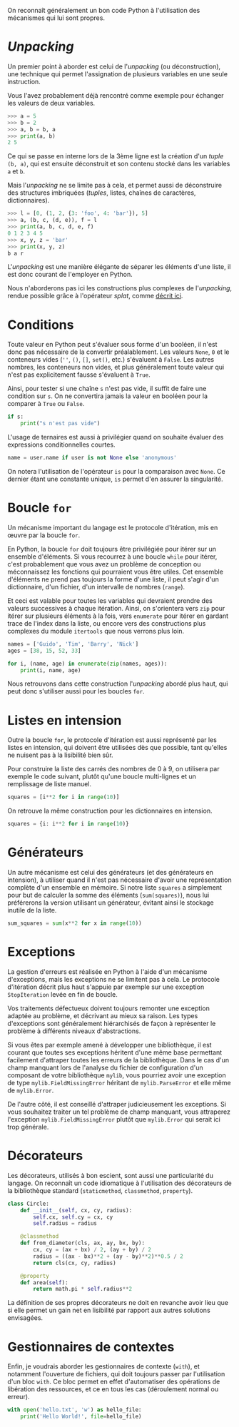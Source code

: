 On reconnaît généralement un bon code Python à l'utilisation des mécanismes qui lui sont propres.

# *Unpacking*

Un premier point à aborder est celui de l'*unpacking* (ou déconstruction), une technique qui permet l'assignation de plusieurs variables en une seule instruction.

Vous l'avez probablement déjà rencontré comme exemple pour échanger les valeurs de deux variables.

```python
>>> a = 5
>>> b = 2
>>> a, b = b, a
>>> print(a, b)
2 5
```

Ce qui se passe en interne lors de la 3ème ligne est la création d'un *tuple* `(b, a)`, qui est ensuite déconstruit et son contenu stocké dans les variables `a` et `b`.

Mais l'*unpacking* ne se limite pas à cela, et permet aussi de déconstruire des structures imbriquées (*tuples*, listes, chaînes de caractères, dictionnaires).

```python
>>> l = [0, (1, 2, {3: 'foo', 4: 'bar'}), 5]
>>> a, (b, c, (d, e)), f = l
>>> print(a, b, c, d, e, f)
0 1 2 3 4 5
>>> x, y, z = 'bar'
>>> print(x, y, z)
b a r
```

L'*unpacking* est une manière élégante de séparer les éléments d'une liste, il est donc courant de l'employer en Python.

Nous n'aborderons pas ici les constructions plus complexes de l'*unpacking*, rendue possible grâce à l'opérateur *splat*, comme [décrit ici](https://zestedesavoir.com/articles/175/sortie-de-python-3-5/#2-principales-nouveautes).

# Conditions

Toute valeur en Python peut s'évaluer sous forme d'un booléen, il n'est donc pas nécessaire de la convertir préalablement.
Les valeurs `None`, `0` et le conteneurs vides (`''`, `()`, `[]`, `set()`, etc.) s'évaluent à `False`.
Les autres nombres, les conteneurs non vides, et plus généralement toute valeur qui n'est pas explicitement fausse s'évaluent à `True`.

Ainsi, pour tester si une chaîne `s` n'est pas vide, il suffit de faire une condition sur `s`. On ne convertira jamais la valeur en booléen pour la comparer à `True` ou `False`.

```python
if s:
    print("s n'est pas vide")
```

L'usage de ternaires est aussi à privilégier quand on souhaite évaluer des expressions conditionnelles courtes.

```python
name = user.name if user is not None else 'anonymous'
```

On notera l'utilisation de l'opérateur `is` pour la comparaison avec `None`. Ce dernier étant une constante unique, `is` permet d'en assurer la singularité.

# Boucle `for`

Un mécanisme important du langage est le protocole d'itération, mis en œuvre par la boucle `for`.

En Python, la boucle `for` doit toujours être privilégiée pour itérer sur un ensemble d'éléments. Si vous recourrez à une boucle `while` pour itérer, c'est probablement que vous avez un problème de conception ou méconnaissez les fonctions qui pourraient vous être utiles.
Cet ensemble d'éléments ne prend pas toujours la forme d'une liste, il peut s'agir d'un dictionnaire, d'un fichier, d'un intervalle de nombres (`range`).

Et ceci est valable pour toutes les variables qui devraient prendre des valeurs successives à chaque itération.
Ainsi, on s'orientera vers `zip` pour itérer sur plusieurs éléments à la fois, vers `enumerate` pour itérer en gardant trace de l'index dans la liste, ou encore vers des constructions plus complexes du module `itertools` que nous verrons plus loin.

```python
names = ['Guido', 'Tim', 'Barry', 'Nick']
ages = [38, 15, 52, 33]

for i, (name, age) in enumerate(zip(names, ages)):
    print(i, name, age)
```

Nous retrouvons dans cette construction l'*unpacking* abordé plus haut, qui peut donc s'utiliser aussi pour les boucles `for`.

# Listes en intension

Outre la boucle `for`, le protocole d'itération est aussi représenté par les listes en intension, qui doivent être utilisées dès que possible, tant qu'elles ne nuisent pas à la lisibilité bien sûr.

Pour construire la liste des carrés des nombres de 0 à 9, on utilisera par exemple le code suivant, plutôt qu'une boucle multi-lignes et un remplissage de liste manuel.

```python
squares = [i**2 for i in range(10)]
```

On retrouve la même construction pour les dictionnaires en intension.

```python
squares = {i: i**2 for i in range(10)}
```

# Générateurs

Un autre mécanisme est celui des générateurs (et des générateurs en intension), à utiliser quand il n'est pas nécessaire d'avoir une représentation complète d'un ensemble en mémoire.
Si notre liste `squares` a simplement pour but de calculer la somme des éléments (`sum(squares)`), nous lui préférerons la version utilisant un générateur, évitant ainsi le stockage inutile de la liste.

```python
sum_squares = sum(x**2 for x in range(10))
```

# Exceptions

La gestion d'erreurs est réalisée en Python à l'aide d'un mécanisme d'exceptions, mais les exceptions ne se limitent pas à cela.
Le protocole d'itération décrit plus haut s'appuie par exemple sur une exception `StopIteration` levée en fin de boucle.

Vos traitements défectueux doivent toujours remonter une exception adaptée au problème, et décrivant au mieux sa raison.
Les types d'exceptions sont généralement hiérarchisés de façon à représenter le problème à différents niveaux d'abstractions.

Si vous êtes par exemple amené à développer une bibliothèque, il est courant que toutes ses exceptions héritent d'une même base permettant facilement d'attraper toutes les erreurs de la bibliothèque.
Dans le cas d'un champ manquant lors de l'analyse du fichier de configuration d'un composant de votre bibliothèque `mylib`, vous pourriez avoir une exception de type `mylib.FieldMissingError` héritant de `mylib.ParseError` et elle même de `mylib.Error`.

De l'autre côté, il est conseillé d'attraper judicieusement les exceptions.
Si vous souhaitez traiter un tel problème de champ manquant, vous attraperez l'exception `mylib.FieldMissingError` plutôt que `mylib.Error` qui serait ici trop générale.

# Décorateurs

Les décorateurs, utilisés à bon escient, sont aussi une particularité du langage.
On reconnaît un code idiomatique à l'utilisation des décorateurs de la bibliothèque standard (`staticmethod`, `classmethod`, `property`).

```python
class Circle:
    def __init__(self, cx, cy, radius):
        self.cx, self.cy = cx, cy
        self.radius = radius

    @classmethod
    def from_diameter(cls, ax, ay, bx, by):
        cx, cy = (ax + bx) / 2, (ay + by) / 2
        radius = ((ax - bx)**2 + (ay - by)**2)**0.5 / 2
        return cls(cx, cy, radius)

    @property
    def area(self):
        return math.pi * self.radius**2
```

La définition de ses propres décorateurs ne doit en revanche avoir lieu que si elle permet un gain net en lisibilité par rapport aux autres solutions envisagées.

# Gestionnaires de contextes

Enfin, je voudrais aborder les gestionnaires de contexte (`with`), et notamment l'ouverture de fichiers, qui doit toujours passer par l'utilisation d'un bloc `with`.
Ce bloc permet en effet d'automatiser des opérations de libération des ressources, et ce en tous les cas (déroulement normal ou erreur).

```python
with open('hello.txt', 'w') as hello_file:
    print('Hello World!', file=hello_file)
```
